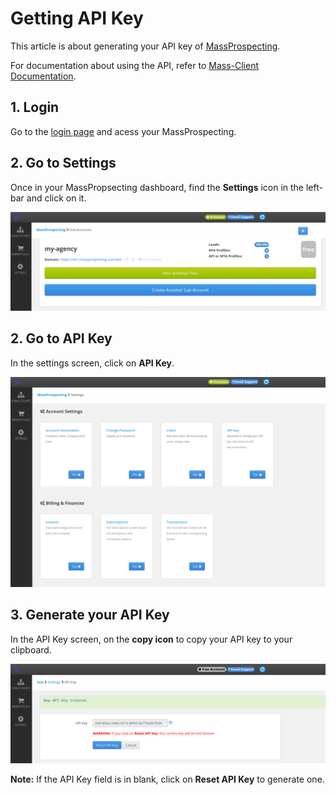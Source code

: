 # Getting API Key

This article is about generating your API key of [MassProspecting](https://massprospecting.com).

For documentation about using the API, refer to [Mass-Client Documentation](https://github.com/massprospecting.com/massclient).

## 1. Login

Go to the [login page](https://massprospecting.com/login) and acess your MassProspecting.


## 2. Go to Settings

Once in your MassPropsecting dashboard, find the **Settings** icon in the left-bar and click on it.

![MassProspecting Dashboard](/assets/api/1-1.png)

## 2. Go to API Key

In the settings screen, click on **API Key**.

![MassProspecting Settings Screen](/assets/api/1-2.png)

## 3. Generate your API Key

In the API Key screen, on the **copy icon** to copy your API key to your clipboard.

![MassProspecting API Key Screen](/assets/api/1-3.png)

**Note:** If the API Key field is in blank, click on **Reset API Key** to generate one.